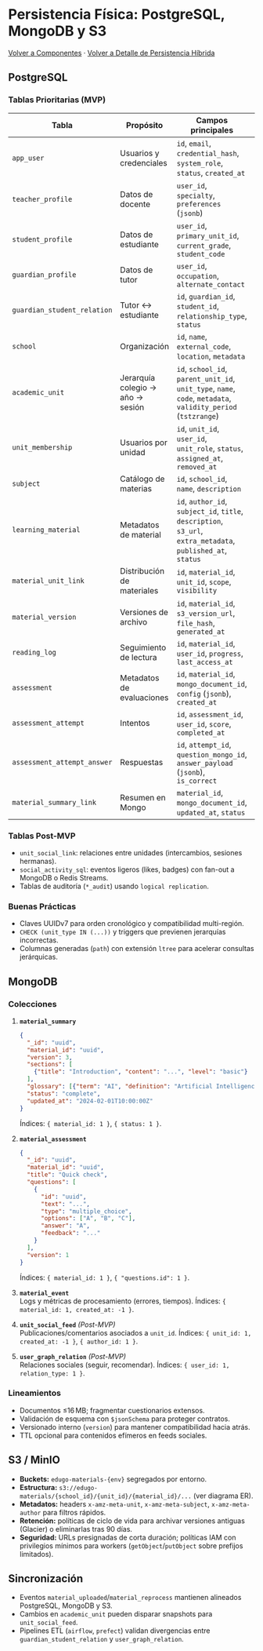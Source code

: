 # Persistencia Física: PostgreSQL, MongoDB y S3

[Volver a Componentes](../README.md) · [Volver a Detalle de Persistencia Híbrida](../../README.md)

## PostgreSQL

### Tablas Prioritarias (MVP)

| Tabla | Propósito | Campos principales | Índices sugeridos |
|-------|-----------|--------------------|-------------------|
| `app_user` | Usuarios y credenciales | `id`, `email`, `credential_hash`, `system_role`, `status`, `created_at` | `UNIQUE (email)`, `INDEX (system_role)` |
| `teacher_profile` | Datos de docente | `user_id`, `specialty`, `preferences` (`jsonb`) | `PK (user_id)` |
| `student_profile` | Datos de estudiante | `user_id`, `primary_unit_id`, `current_grade`, `student_code` | `INDEX (primary_unit_id)` |
| `guardian_profile` | Datos de tutor | `user_id`, `occupation`, `alternate_contact` | `PK (user_id)` |
| `guardian_student_relation` | Tutor ↔ estudiante | `id`, `guardian_id`, `student_id`, `relationship_type`, `status` | `UNIQUE (guardian_id, student_id, relationship_type)` |
| `school` | Organización | `id`, `name`, `external_code`, `location`, `metadata` | `UNIQUE (external_code)` |
| `academic_unit` | Jerarquía colegio → año → sesión | `id`, `school_id`, `parent_unit_id`, `unit_type`, `name`, `code`, `metadata`, `validity_period` (`tstzrange`) | `INDEX (school_id)`, `INDEX (parent_unit_id)`, `INDEX (unit_type)` |
| `unit_membership` | Usuarios por unidad | `id`, `unit_id`, `user_id`, `unit_role`, `status`, `assigned_at`, `removed_at` | `UNIQUE (unit_id, user_id, unit_role, assigned_at)` |
| `subject` | Catálogo de materias | `id`, `school_id`, `name`, `description` | `UNIQUE (school_id, name)` |
| `learning_material` | Metadatos de material | `id`, `author_id`, `subject_id`, `title`, `description`, `s3_url`, `extra_metadata`, `published_at`, `status` | `INDEX (subject_id)`, `GIN (extra_metadata)` |
| `material_unit_link` | Distribución de materiales | `id`, `material_id`, `unit_id`, `scope`, `visibility` | `UNIQUE (material_id, unit_id)` |
| `material_version` | Versiones de archivo | `id`, `material_id`, `s3_version_url`, `file_hash`, `generated_at` | `INDEX (material_id, generated_at DESC)` |
| `reading_log` | Seguimiento de lectura | `id`, `material_id`, `user_id`, `progress`, `last_access_at` | `INDEX (user_id, material_id)` |
| `assessment` | Metadatos de evaluaciones | `id`, `material_id`, `mongo_document_id`, `config` (`jsonb`), `created_at` | `UNIQUE (material_id)` |
| `assessment_attempt` | Intentos | `id`, `assessment_id`, `user_id`, `score`, `completed_at` | `INDEX (user_id, assessment_id)` |
| `assessment_attempt_answer` | Respuestas | `id`, `attempt_id`, `question_mongo_id`, `answer_payload` (`jsonb`), `is_correct` | `INDEX (attempt_id)` |
| `material_summary_link` | Resumen en Mongo | `material_id`, `mongo_document_id`, `updated_at`, `status` | `PK (material_id)` |

### Tablas Post-MVP

- `unit_social_link`: relaciones entre unidades (intercambios, sesiones hermanas).
- `social_activity_sql`: eventos ligeros (likes, badges) con fan-out a MongoDB o Redis Streams.
- Tablas de auditoría (`*_audit`) usando `logical replication`.

### Buenas Prácticas

- Claves UUIDv7 para orden cronológico y compatibilidad multi-región.
- `CHECK (unit_type IN (...))` y triggers que previenen jerarquías incorrectas.
- Columnas generadas (`path`) con extensión `ltree` para acelerar consultas jerárquicas.

## MongoDB

### Colecciones

1. **`material_summary`**  
   ```json
   {
     "_id": "uuid",
     "material_id": "uuid",
     "version": 3,
     "sections": [
       {"title": "Introduction", "content": "...", "level": "basic"}
     ],
     "glossary": [{"term": "AI", "definition": "Artificial Intelligence"}],
     "status": "complete",
     "updated_at": "2024-02-01T10:00:00Z"
   }
   ```
   Índices: `{ material_id: 1 }`, `{ status: 1 }`.

2. **`material_assessment`**  
   ```json
   {
     "_id": "uuid",
     "material_id": "uuid",
     "title": "Quick check",
     "questions": [
       {
         "id": "uuid",
         "text": "...",
         "type": "multiple_choice",
         "options": ["A", "B", "C"],
         "answer": "A",
         "feedback": "..."
       }
     ],
     "version": 1
   }
   ```
   Índices: `{ material_id: 1 }`, `{ "questions.id": 1 }`.

3. **`material_event`**  
   Logs y métricas de procesamiento (errores, tiempos). Índices: `{ material_id: 1, created_at: -1 }`.

4. **`unit_social_feed`** *(Post-MVP)*  
   Publicaciones/comentarios asociados a `unit_id`. Índices: `{ unit_id: 1, created_at: -1 }`, `{ author_id: 1 }`.

5. **`user_graph_relation`** *(Post-MVP)*  
   Relaciones sociales (seguir, recomendar). Índices: `{ user_id: 1, relation_type: 1 }`.

### Lineamientos

- Documentos ≤16 MB; fragmentar cuestionarios extensos.
- Validación de esquema con `$jsonSchema` para proteger contratos.
- Versionado interno (`version`) para mantener compatibilidad hacia atrás.
- TTL opcional para contenidos efímeros en feeds sociales.

## S3 / MinIO

- **Buckets:** `edugo-materials-{env}` segregados por entorno.
- **Estructura:** `s3://edugo-materials/{school_id}/{unit_id}/{material_id}/...` (ver diagrama ER).
- **Metadatos:** headers `x-amz-meta-unit`, `x-amz-meta-subject`, `x-amz-meta-author` para filtros rápidos.
- **Retención:** políticas de ciclo de vida para archivar versiones antiguas (Glacier) o eliminarlas tras 90 días.
- **Seguridad:** URLs presignadas de corta duración; políticas IAM con privilegios mínimos para workers (`getObject`/`putObject` sobre prefijos limitados).

## Sincronización

- Eventos `material_uploaded`/`material_reprocess` mantienen alineados PostgreSQL, MongoDB y S3.
- Cambios en `academic_unit` pueden disparar snapshots para `unit_social_feed`.
- Pipelines ETL (`airflow`, `prefect`) validan divergencias entre `guardian_student_relation` y `user_graph_relation`.
